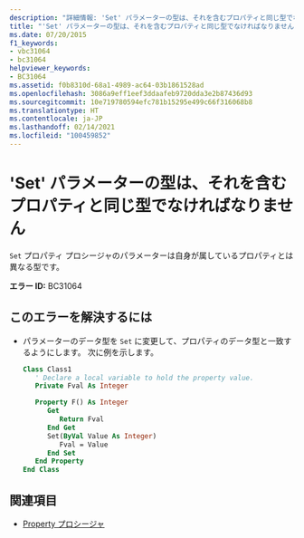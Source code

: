 ```yaml
---
description: "詳細情報: 'Set' パラメーターの型は、それを含むプロパティと同じ型でなければなりません"
title: "'Set' パラメーターの型は、それを含むプロパティと同じ型でなければなりません"
ms.date: 07/20/2015
f1_keywords:
- vbc31064
- bc31064
helpviewer_keywords:
- BC31064
ms.assetid: f0b8310d-68a1-4989-ac64-03b1861528ad
ms.openlocfilehash: 3086a9eff1eef3ddaafeb9720dda3e2b87436d93
ms.sourcegitcommit: 10e719780594efc781b15295e499c66f316068b8
ms.translationtype: HT
ms.contentlocale: ja-JP
ms.lasthandoff: 02/14/2021
ms.locfileid: "100459852"
---
```

# <a name="set-parameter-must-have-the-same-type-as-the-containing-property"></a>'Set' パラメーターの型は、それを含むプロパティと同じ型でなければなりません

`Set` プロパティ プロシージャのパラメーターは自身が属しているプロパティとは異なる型です。  
  
 **エラー ID:** BC31064  
  
## <a name="to-correct-this-error"></a>このエラーを解決するには  
  
- パラメーターのデータ型を `Set` に変更して、プロパティのデータ型と一致するようにします。 次に例を示します。  
  
    ```vb  
    Class Class1  
       ' Declare a local variable to hold the property value.  
       Private Fval As Integer  
  
       Property F() As Integer  
          Get  
             Return Fval  
          End Get  
          Set(ByVal Value As Integer)  
             Fval = Value  
          End Set  
       End Property  
    End Class  
    ```  
  
## <a name="see-also"></a>関連項目

- [Property プロシージャ](../programming-guide/language-features/procedures/property-procedures.md)
